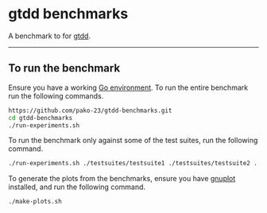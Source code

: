 # gtdd benchmarks

A benchmark to for [gtdd].

----
## To run the benchmark

Ensure you have a working [Go environment].  To run the entire
benchmark run the following commands.

```bash
https://github.com/pako-23/gtdd-benchmarks.git
cd gtdd-benchmarks
./run-experiments.sh
```

To run the benchmark only against some of the test suites, run the
following command.

```bash
./run-experiments.sh ./testsuites/testsuite1 ./testsuites/testsuite2 ...
```

To generate the plots from the benchmarks, ensure you have [gnuplot]
installed, and run the following command.

```bash
./make-plots.sh
```

[Go environment]: https://go.dev/doc/install
[gnuplot]: http://www.gnuplot.info/
[gtdd]: https://github.com/pako-23/gtdd
